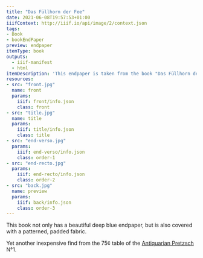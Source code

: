 ```yaml
---
title: "Das Füllhorn der Fee"
date: 2021-06-08T19:57:53+01:00
iiifContext: http://iiif.io/api/image/2/context.json
tags:
- Book
- bookEndPaper
preview: endpaper
itemType: book
outputs:
  - iiif-manifest
  - html
itemDescription: 'This endpaper is taken from the book "Das Füllhorn der Fee" by Jeannot Emil von Grotthuß, 5th edition, published around 1918 by Greiner & Pfeiffer, Stuttgart. <a class="worldcat" href="http://www.worldcat.org/oclc/256827328">&nbsp;</a>'
resources:
- src: "front.jpg"
  name: front
  params:
    iiif: front/info.json
    class: front
- src: "title.jpg"
  name: title
  params:
    iiif: title/info.json
    class: title
- src: "end-verso.jpg"
  params:
    iiif: end-verso/info.json
    class: order-1
- src: "end-recto.jpg"
  params:
    iiif: end-recto/info.json
    class: order-2
- src: "back.jpg"
  name: preview
  params:
    iiif: back/info.json
    class: order-3
---
```


This book not only has a beautiful deep blue endpaper, but is also covered with a patterned, padded fabric.
<!--more-->
Yet another inexpensive find from the 75¢ table of the [Antiquarian Pretzsch](https://antiquariat-pretzsch.de/) N°1.
